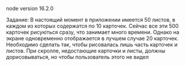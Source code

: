 node version 16.2.0

Задание: 
В настоящий момент в приложении имеется 50 листов, в каждом из которых содержатся по 10 карточек. 
Сейчас все эти 500 карточек рисуються сразу, что занимает много времени. 
Однако на экране одновременно отображается в лучшем случае 20 карточек. 
Необходимо сделать так, чтобы рисовалась лишь часть карточек и листов. 
При скролле, недостающие карточки и листы, должны дорисовываться, но чтобы пользователь этого не видел  
